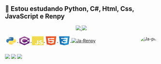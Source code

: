 ## 🌱 Estou estudando Python, C#, Html, Css, JavaScript e Renpy

<div align="center">
  <a href="https://github.com/jailsonmartinsfilho">
  <img height="140em" src="https://github-readme-stats.vercel.app/api?username=jailsonmartinsfilho&show_icons=true&theme=dark&include_all_commits=true&count_private=true"/>
  <img height="140em" src="https://github-readme-stats.vercel.app/api/top-langs/?username=jailsonmartinsfilho&theme=dark"/>
</div>

</div>
<div style="display: inline_block"><br>
  <img align="center" alt="Ja-Python" height="30" width="40" src="https://raw.githubusercontent.com/devicons/devicon/master/icons/python/python-original.svg">
  <img align="center" alt="Ja-Csharp" height="30" width="40" src="https://raw.githubusercontent.com/devicons/devicon/master/icons/csharp/csharp-original.svg">
  <img align="center" alt="Ja-Js" height="30" width="40" src="https://raw.githubusercontent.com/devicons/devicon/master/icons/javascript/javascript-plain.svg">
  <img align="center" alt="Ja-HTML" height="30" width="40" src="https://raw.githubusercontent.com/devicons/devicon/master/icons/html5/html5-original.svg">
  <img align="center" alt="Ja-CSS" height="30" width="40" src="https://raw.githubusercontent.com/devicons/devicon/master/icons/css3/css3-original.svg">
  <img align="center" alt="Ja-Renpy" height="30" width="30" src="https://alternative.me/media/256/renpy-icon-5rhktb5lrepss74m-c.png">
  <img align="right" alt="Ja-pic" height="150" style="border-radius:50px;" src="https://cdn.discordapp.com/attachments/977441526785396758/1018568914671771648/2.png?width=676&height=676">
</div>

##

<div> 
  <a href="https://www.instagram.com/j4_martinss/" target="_blank"><img src="https://img.shields.io/badge/-Instagram-%23E4405F?style=for-the-badge&logo=instagram&logoColor=white" target="_blank"></a>
  <a href = "mailto:contatojailsonmartinsfilho@gmail.com"><img src="https://img.shields.io/badge/-Gmail-%23333?style=for-the-badge&logo=gmail&logoColor=white" target="_blank"></a>
  <a href="https://www.linkedin.com/in/jailson-martins-764bb5247/" target="_blank"><img src="https://img.shields.io/badge/-LinkedIn-%230077B5?style=for-the-badge&logo=linkedin&logoColor=white" target="_blank"></a> 
</div>
